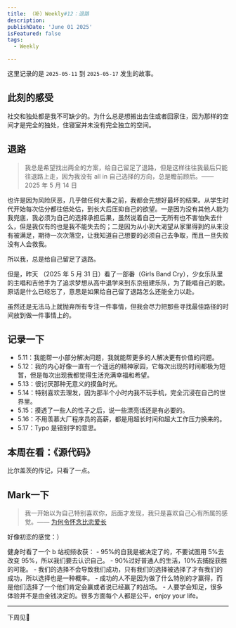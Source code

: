 ```yaml
---
title: （补）Weekly#12：退路
description: 
publishDate: 'June 01 2025'
isFeatured: false
tags:
  - Weekly

---
```


这里记录的是 `2025-05-11` 到 `2025-05-17` 发生的故事。

## 此刻的感受

社交和独处都是我不可缺少的。为什么总是想搬出去住或者回家住，因为那样的空间才是完全的独处，住寝室并未没有完全独立的空间。

## 退路

> 我总是希望找出两全的方案，给自己留足了退路，但是这样往往我最后只能往退路上走，因为我没有 all in 自己选择的方向，总是瞻前顾后。——2025 年 5 月 14 日

也许是因为风险厌恶，几乎做任何大事之前，我都会先想好最坏的结果。从学生时代开始每次估分都往低处估，到长大后压抑自己的欲望。一是因为没有其他人能为我兜底，我必须为自己的选择承担后果，虽然说着自己一无所有也不害怕失去什么，但是我仅有的也是我不能失去的；二是因为从小到大渴望从家里得到的从来没有被满足，期待一次次落空，让我知道自己想要的必须自己去争取，而且一旦失败没有人会救我。

所以我，总是给自己留足了退路。

但是，昨天 （2025 年 5 月 31 日）看了一部番（Girls Band Cry），少女乐队里的主唱和吉他手为了追求梦想从高中退学来到东京组建乐队，为了能唱自己的歌。原话是什么已经忘了，意思是如果给自己留了退路怎么还能全力以赴。

虽然还是无法马上就抛弃所有专注一件事情，但我会尽力把那些寻找最佳路径的时间放到做一件事情上的。

## 记录一下
- 5.11：我能帮一小部分解决问题，我就能帮更多的人解决更有价值的问题。
- 5.12：我的内心好像一直有一个遥远的精神家园，它每次出现的时间都极为短暂，但是每次出现我都觉得生活充满幸福和希望。
- 5.13：很讨厌那种无意义的摸鱼时光。
- 5.14：特别喜欢去理发，因为那半个小时内我不玩手机，完全沉浸在自己的世界里。
- 5.15：摸透了一些人的性子之后，说一些漂亮话还是有必要的。
- 5.16：不用羡慕大厂程序员的高薪，都是用超长时间和超大工作压力换来的。
- 5.17：Typo 是错别字的意思。

## 本周在看：《源代码》

比尔盖茨的传记，只看了一点。

## Mark一下

> 我一开始以为自己特别喜欢你，后面才发现，我只是喜欢自己心有所属的感觉。—— [为何令怀念比恋爱长](https://www.bilibili.com/video/BV1duskePEJ1?spm_id_from=333.788.videopod.sections&vd_source=c29596473cc6f028786bfda37f6d5718)

好像初恋的感觉：）

健身时看了一个 b 站视频收获：
	- 95%的自我是被决定了的，不要试图用 5%去改变 95%，所以我们要去认识自己。
	- 90%过好普通人的生活，10%去捕捉获胜的可能。
	- 我们的选择不会导致我们成功，只有我们的选择被选择了才有我们的成功，所以选择也是一种概率。
	- 成功的人不是因为做了什么特别的才赢得，而是他们选择了一个他们肯定会赢或者说已经赢了的战场。
	- 人要学会知足，很多体验并不是由金钱决定的。很多方面每个人都是公平，enjoy your life。

---
下周见👋